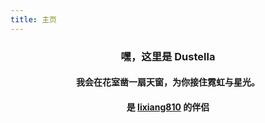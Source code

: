 ```yaml
---
title: 主页
---
```


<h3 align="center"> 嘿，这里是 Dustella </h3>

<h4 align="center">
我会在花室凿一扇天窗，为你接住霓虹与星光。
</h4>

<h4 align="center">
是 <a href="https://lixiang810.github.io" target="_blank">lixiang810</a> 的伴侣
</h4>
